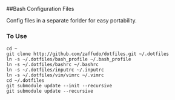 ##Bash Configuration Files

Config files in a separate forlder for easy portability.

### To Use

	cd ~
	git clone http://github.com/zaffudo/dotfiles.git ~/.dotfiles
	ln -s ~/.dotfiles/bash_profile ~/.bash_profile
	ln -s ~/.dotfiles/bashrc ~/.bashrc
	ln -s ~/.dotfiles/inputrc ~/.inputrc
	ln -s ~/.dotfiles/vim/vimrc ~/.vimrc
	cd ~/.dotfiles
	git submodule update --init --recursive
	git submodule update --recursive
